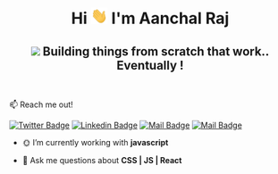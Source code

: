 <h1 align="center">Hi <img src="https://raw.githubusercontent.com/RidhikGovind/RidhikGovind/master/wave.gif" width="30px"> I'm Aanchal Raj</h1>  
<h2 align="center"><img src="https://media.tenor.com/images/7e96d994f29b388f63f7aa77ff2bea78/tenor.gif" width="40px">  Building things from scratch that work.. Eventually !</h2>  </br>

:mailbox: Reach me out!

[![Twitter Badge](https://img.shields.io/badge/-@AanchalRaj12-1ca0f1?style=flat&labelColor=1ca0f1&logo=twitter&logoColor=white&link=https://twitter.com/AanchalRaj12?s=08)](https://twitter.com/AanchalRaj12?s=08) 
[![Linkedin Badge](https://img.shields.io/badge/-Aanchal_Raj-0e76a8?style=flat&labelColor=0e76a8&logo=linkedin&logoColor=white)](https://www.linkedin.com/in/aanchal-raj-4838a4204)
[![Mail Badge](https://img.shields.io/badge/-@aanchal_raj_-e84393?style=flat&labelColor=e84393&logo=instagram&logoColor=white)](https://instagram.com/aanchal_raj_) 
[![Mail Badge](https://img.shields.io/badge/-Aanchal_Raj-c0392b?style=flat&labelColor=c0392b&logo=gmail&logoColor=white)](mailto:anchalraj0811@gmail.com)

- 🌞 I’m currently working with **javascript** 

- 💬 Ask me questions about **CSS | JS | React**  
 

